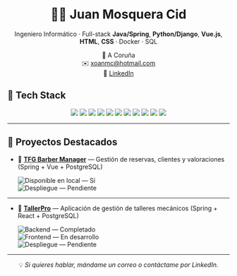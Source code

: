 <h1 align="center">👨‍💻 Juan Mosquera Cid</h1>

<p align="center">
Ingeniero Informático · Full-stack <b>Java/Spring</b>, <b>Python/Django</b>, <b>Vue.js</b>, <b>HTML</b>, <b>CSS</b> · Docker · SQL  
</p>

<p align="center">
📍 A Coruña <br>
✉️ <a href="mailto:xoanmc@hotmail.com">xoanmc@hotmail.com</a> <br>
🔗 <a href="https://www.linkedin.com/in/juan-mosquera-cid/">LinkedIn</a>
</p>

## 🚀 Tech Stack

<p align="center">
  <!-- Lenguajes y frameworks -->
  <img src="https://img.shields.io/badge/Java-ED8B00?style=for-the-badge&logo=openjdk&logoColor=white"/>
  <img src="https://img.shields.io/badge/Spring-6DB33F?style=for-the-badge&logo=spring&logoColor=white"/>
  <img src="https://img.shields.io/badge/Hibernate-59666C?style=for-the-badge&logo=hibernate&logoColor=white"/>
  <img src="https://img.shields.io/badge/Python-3776AB?style=for-the-badge&logo=python&logoColor=white"/>
  <img src="https://img.shields.io/badge/Django-092E20?style=for-the-badge&logo=django&logoColor=white"/>
  <img src="https://img.shields.io/badge/Vue.js-35495E?style=for-the-badge&logo=vuedotjs&logoColor=4FC08D"/>
  <img src="https://img.shields.io/badge/HTML5-E34F26?style=for-the-badge&logo=html5&logoColor=white"/>
  <img src="https://img.shields.io/badge/CSS3-1572B6?style=for-the-badge&logo=css3&logoColor=white"/>
  <img src="https://img.shields.io/badge/PostgreSQL-316192?style=for-the-badge&logo=postgresql&logoColor=white"/>
  <img src="https://img.shields.io/badge/Docker-2496ED?style=for-the-badge&logo=docker&logoColor=white"/>
  <img src="https://img.shields.io/badge/GitHub_Actions-2088FF?style=for-the-badge&logo=github-actions&logoColor=white"/>
</p>

---

## 🌟 Proyectos Destacados

- 📌 **[TFG Barber Manager](#)** — Gestión de reservas, clientes y valoraciones (Spring + Vue + PostgreSQL)

  ![Disponible en local — Sí](https://img.shields.io/badge/Disponible%20en%20local-S%C3%AD-brightgreen) <br>
  ![Despliegue — Pendiente](https://img.shields.io/badge/Despliegue-Pendiente-lightgrey)

---

- 📌 **[TallerPro](#)** — Aplicación de gestión de talleres mecánicos (Spring + React + PostgreSQL)

  ![Backend — Completado](https://img.shields.io/badge/Backend-Completado-brightgreen) <br>
  ![Frontend — En desarrollo](https://img.shields.io/badge/Frontend-En%20desarrollo-yellow) <br>
  ![Despliegue — Pendiente](https://img.shields.io/badge/Despliegue-Pendiente-lightgrey)

---

<p align="center">
💡 <i>Si quieres hablar, mándame un correo o contáctame por LinkedIn.</i>
</p>
